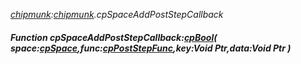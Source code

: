_[chipmunk](../../modules/chipmunk/chipmunk-module.md):[chipmunk](../../modules/chipmunk/chipmunk-module.md).cpSpaceAddPostStepCallback_
##### Function cpSpaceAddPostStepCallback:[cpBool](../../modules/chipmunk/chipmunk-cpbool.md)( space:[cpSpace](../../modules/chipmunk/chipmunk-cpspace.md),func:[cpPostStepFunc](../../modules/chipmunk/chipmunk-cppoststepfunc.md),key:Void Ptr,data:Void Ptr )
